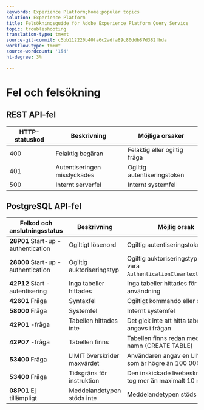 ```yaml
---
keywords: Experience Platform;home;popular topics
solution: Experience Platform
title: Felsökningsguide för Adobe Experience Platform Query Service
topic: troubleshooting
translation-type: tm+mt
source-git-commit: c5bb112220b40fa6c2adfa89c80ddb87d382fbda
workflow-type: tm+mt
source-wordcount: '154'
ht-degree: 3%

---
```



# Fel och felsökning

## REST API-fel

| HTTP-statuskod | Beskrivning | Möjliga orsaker |
| ---------------- | ----------- | --------------- |
| 400 | Felaktig begäran | Felaktig eller ogiltig fråga |
| 401 | Autentiseringen misslyckades | Ogiltig autentiseringstoken |
| 500 | Internt serverfel | Internt systemfel |

## PostgreSQL API-fel

| Felkod och anslutningsstatus | Beskrivning | Möjlig orsak |
| ------------------------------- | ----------- | -------------- |
| **28P01** Start-up - authentication | Ogiltigt lösenord | Ogiltig autentiseringstoken |
| **28000** Start-up - authentication | Ogiltig auktoriseringstyp | Ogiltig auktoriseringstyp. Måste vara `AuthenticationCleartextPassword`. |
| **42P12** Start - autentisering | Inga tabeller hittades | Inga tabeller hittades för användning |
| **42601** Fråga | Syntaxfel | Ogiltigt kommando eller syntaxfel |
| **58000** Fråga | Systemfel | Internt systemfel |
| **42P01** -fråga | Tabellen hittades inte | Det gick inte att hitta tabellen som angavs i frågan |
| **42P07** -fråga | Tabellen finns | Tabellen finns redan med samma namn (CREATE TABLE) |
| **53400** Fråga | LIMIT överskrider maxvärdet | Användaren angav en LIMIT-sats som är högre än 100 000 |
| **53400** Fråga | Tidsgräns för instruktion | Den inskickade livebeskrivningen tog mer än maximalt 10 minuter |
| **08P01** Ej tillämpligt | Meddelandetypen stöds inte | Meddelandetypen stöds inte |
